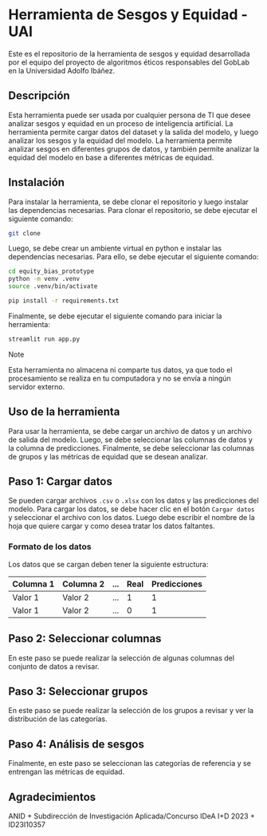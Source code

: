 # Herramienta de Sesgos y Equidad - UAI


Este es el repositorio de la herramienta de sesgos y equidad desarrollada por el equipo del proyecto de algoritmos éticos responsables del GobLab en la Universidad Adolfo Ibáñez.

## Descripción

Esta herramienta puede ser usada por cualquier persona de TI que desee analizar sesgos y equidad en un proceso de inteligencia artificial. La herramienta permite cargar datos del dataset y la salida del modelo, y luego analizar los sesgos y la equidad del modelo. La herramienta permite analizar sesgos en diferentes grupos de datos, y también permite analizar la equidad del modelo en base a diferentes métricas de equidad.

## Instalación

Para instalar la herramienta, se debe clonar el repositorio y luego instalar las dependencias necesarias. Para clonar el repositorio, se debe ejecutar el siguiente comando:

```bash
git clone 

```

Luego, se debe crear un ambiente virtual en python e instalar las dependencias necesarias. Para ello, se debe ejecutar el siguiente comando:

```bash
cd equity_bias_prototype
python -m venv .venv
source .venv/bin/activate

pip install -r requirements.txt
```
Finalmente, se debe ejecutar el siguiente comando para iniciar la herramienta:

```bash
streamlit run app.py
```

>[!NOTE]
>
>Esta herramienta no almacena ni comparte tus datos, ya que todo el procesamiento se realiza en tu computadora y no se envía a ningún servidor externo.


## Uso de la herramienta

Para usar la herramienta, se debe cargar un archivo de datos y un archivo de salida del modelo. Luego, se debe seleccionar las columnas de datos y la columna de predicciones. Finalmente, se debe seleccionar las columnas de grupos y las métricas de equidad que se desean analizar.

## Paso 1: Cargar datos

Se pueden cargar archivos `.csv` o `.xlsx` con los datos y las predicciones del modelo. Para cargar los datos, se debe hacer clic en el botón `Cargar datos` y seleccionar el archivo con los datos. Luego debe escribir el nombre de la hoja que quiere cargar y como desea tratar los datos faltantes.

### Formato de los datos
Los datos que se cargan deben tener la siguiente estructura:

| Columna 1 | Columna 2 | ... | Real | Predicciones |
|---|---|---|---|---|
| Valor 1 | Valor 2 | ... | 1 | 1 |
| Valor 1 | Valor 2 | ... | 0 | 1 |

## Paso 2: Seleccionar columnas

En este paso se puede realizar la selección de algunas columnas del conjunto de datos a revisar.

## Paso 3: Seleccionar grupos

En este paso se puede realizar la selección de los grupos a revisar y ver la distribución de las categorías.

## Paso 4: Análisis de sesgos

Finalmente, en este paso se seleccionan las categorías de referencia y se entrengan las métricas de equidad.

## Agradecimientos

ANID + Subdirección de Investigación Aplicada/Concurso IDeA I+D 2023 + ID23I10357
